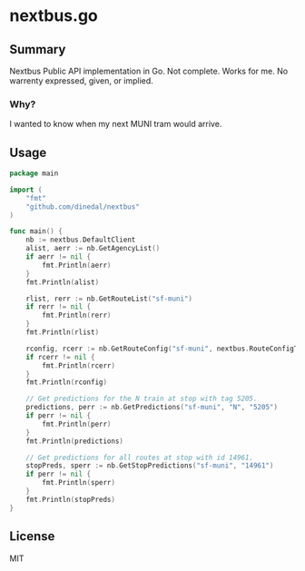 # nextbus.go

## Summary

Nextbus Public API implementation in Go. Not complete. Works for me. No warrenty expressed, given, or implied.

### Why?

I wanted to know when my next MUNI tram would arrive.

## Usage

```go
package main

import (
    "fmt"
    "github.com/dinedal/nextbus"
)

func main() {
    nb := nextbus.DefaultClient
    alist, aerr := nb.GetAgencyList()
    if aerr != nil {
        fmt.Println(aerr)
    }
    fmt.Println(alist)

    rlist, rerr := nb.GetRouteList("sf-muni")
    if rerr != nil {
        fmt.Println(rerr)
    }
    fmt.Println(rlist)

    rconfig, rcerr := nb.GetRouteConfig("sf-muni", nextbus.RouteConfigTag("N"))
    if rcerr != nil {
        fmt.Println(rcerr)
    }
    fmt.Println(rconfig)

    // Get predictions for the N train at stop with tag 5205.
    predictions, perr := nb.GetPredictions("sf-muni", "N", "5205")
    if perr != nil {
        fmt.Println(perr)
    }
    fmt.Println(predictions)

    // Get predictions for all routes at stop with id 14961.
    stopPreds, sperr := nb.GetStopPredictions("sf-muni", "14961")
    if perr != nil {
        fmt.Println(sperr)
    }
    fmt.Println(stopPreds)
}
```

## License
MIT
